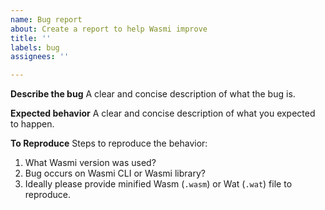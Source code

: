 ```yaml
---
name: Bug report
about: Create a report to help Wasmi improve
title: ''
labels: bug
assignees: ''

---
```


**Describe the bug**
A clear and concise description of what the bug is.

**Expected behavior**
A clear and concise description of what you expected to happen.

**To Reproduce**
Steps to reproduce the behavior:

1. What Wasmi version was used?
2. Bug occurs on Wasmi CLI or Wasmi library?
3. Ideally please provide minified Wasm (`.wasm`) or Wat (`.wat`) file to reproduce.
